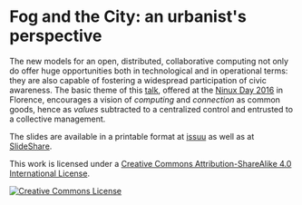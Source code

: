 # Fog and the City: an urbanist's perspective

The new models for an open, distributed, collaborative computing not only do offer huge opportunities both in technological and in operational terms: they are also capable of fostering a widespread participation of civic awareness.  The basic theme of this [talk](https://robertoreale.me/ninux-day-2016), offered at the [Ninux Day 2016](http://wiki.ninux.org/NinuxDay2016/TimeTable) in Florence, encourages a vision of *computing* and *connection* as common goods, hence as *values* subtracted to a centralized control and entrusted to a collective management.

The slides are available in a printable format at [issuu](https://issuu.com/roberto-reale/docs/ninux-day-2016) as well as at [SlideShare](https://www.slideshare.net/robertoreale/fog-and-the-city-an-urbanists-perspective).

This work is licensed under a <a rel="license" href="http://creativecommons.org/licenses/by-sa/4.0/">Creative Commons Attribution-ShareAlike 4.0 International License</a>.

<a rel="license" href="http://creativecommons.org/licenses/by-sa/4.0/"><img alt="Creative Commons License" style="border-width:0" src="https://i.creativecommons.org/l/by-sa/4.0/88x31.png" /></a>
